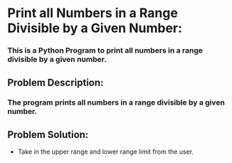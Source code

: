 # Print all Numbers in a Range Divisible by a Given Number:
### This is a Python Program to print all numbers in a range divisible by a given number.

## Problem Description:
### The program prints all numbers in a range divisible by a given number.

## Problem Solution:
- Take in the upper range and lower range limit from the user.
